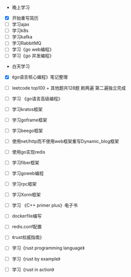 + 晚上学习

- [x] 开始重写简历
- [ ] 学习ajax
- [ ] 学习k8s
- [ ] 学习kafka
- [ ] 学习RabbitMQ
- [ ] 学习《go web编程》
- [ ] 学习《go 并发编程》

+ 白天学习

- [x] 《go语言核心编程》笔记整理
- [ ] leetcode top100 + 其他题共128题 刷两遍 第二遍独立完成
- [ ] 学习 《go语言高级编程》
- [ ] 学习kratos框架
- [ ] 学习goframe框架
- [ ] 学习beego框架
- [ ] 使用net/http而不使用web框架重写Dynamic_blog框架
- [ ] 使用go实现redis
- [ ] 学习fiber框架
- [ ] 学习goweb编程
- [ ] 学习rpc框架
- [ ] 学习Xorm框架
- [ ] 学习 《C++ primer plus》电子书
- [ ] dockerfile编写
- [ ] redis.conf配置
- [ ] 《rust权威指南》
- [ ] 学习《rust programming language》
- [ ] 学习《rust by example》
- [ ] 学习《rust in action》

